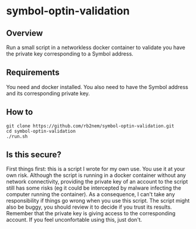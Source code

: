 # symbol-optin-validation

## Overview

Run a small script in a networkless docker container to validate you have the private key corresponding to a Symbol address.

## Requirements

You need and docker installed. You also need to have the Symbol address and its corresponding private key.

## How to

```
git clone https://github.com/rb2nem/symbol-optin-validation.git
cd symbol-optin-validation
./run.sh
```

## Is this secure?

First things first: this is a script I wrote for my own use. You use it at your own risk.
Although the script is running in a docker container without any network connectivity, providing the private key of an account to the script still has some risks (eg it could be intercepted by malware infecting  the computer running the container). As a consequence, I can't take any responsibility if things go wrong when you use this script.
The script might also be buggy, you should review it to decide if you trust its results.
Remember that the private key is giving access to the corresponding account. If you feel unconfortable using this, just don't.
